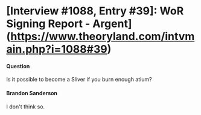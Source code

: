 # [Interview #1088, Entry #39]: WoR Signing Report - Argent](https://www.theoryland.com/intvmain.php?i=1088#39)

#### Question

Is it possible to become a Sliver if you burn enough atium?

#### Brandon Sanderson

I don't think so.

